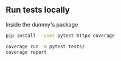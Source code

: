 ## Run tests locally
Inside the dummy's package

```bash
pip install --user pytest httpx coverage
```

```bash
coverage run -m pytest tests/
coverage report
```

